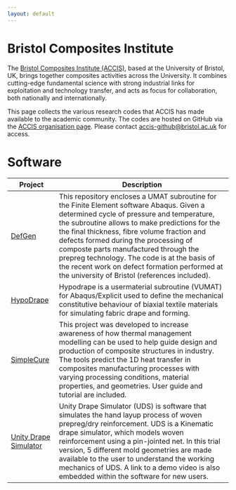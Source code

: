 ```yaml
---
layout: default
---
```


# Bristol Composites Institute

The [Bristol Composites Institute (ACCIS)](http://www.bris.ac.uk/composites),
based at the University of Bristol, UK, brings together composites activities
across the University. It combines cutting-edge fundamental science with strong
industrial links for exploitation and technology transfer, and acts as focus
for collaboration, both nationally and internationally.

This page collects the various research codes that ACCIS has made
available to the academic community. The codes are hosted on GitHub via
the [ACCIS organisation page](https://github.com/ACCIS). Please contact
<accis-github@bristol.ac.uk> for access.

# Software

| Project | Description |
| --------- | ------------- |
| [DefGen](https://accis.github.io/DefGen/) | This repository encloses a UMAT subroutine for the Finite Element software Abaqus. Given a determined cycle of pressure and temperature, the subroutine allows to make predictions for the the final thickness, fibre volume fraction and defects formed during the processing of composte parts manufactured through the prepreg technology. The code is at the basis of the recent work on defect formation performed at the university of Bristol (references included). |
| [HypoDrape](https://accis.github.io/HypoDrape/) |Hypodrape is a usermaterial subroutine (VUMAT) for Abaqus/Explicit used to define the mechanical constitutive behaviour of biaxial textile materials for simulating fabric drape and forming.|
| [SimpleCure](https://accis.github.io/simplecure) | This project was developed to increase awareness of how thermal management modelling can be used to help guide design and production of composite structures in industry. The tools predict the 1D heat transfer in composites manufacturing processes with varying processing conditions, material properties, and geometries. User guide and tutorial are included. |
| [Unity Drape Simulator](https://shashitha-kularatna.itch.io/unity-drape-simulator) | Unity Drape Simulator (UDS) is software that simulates the hand layup process of woven prepreg/dry reinforcement. UDS is a Kinematic drape simulator, which models woven reinforcement using a pin-jointed net. In this trial version, 5 different mold geometries are made available to the user to understand the working mechanics of UDS. A link to a demo video is also embedded within the software for new users. |
